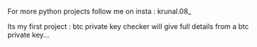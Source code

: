 For more python projects follow me on insta : krunal.08_

Its my first project : btc private key checker will give full details from a btc private key...
